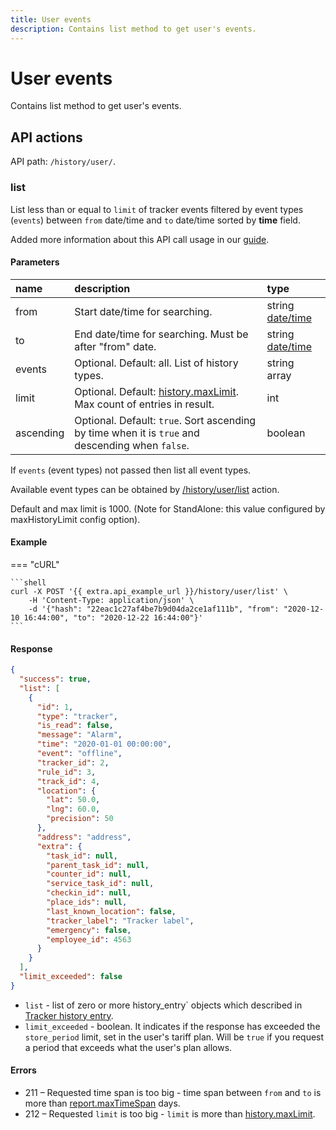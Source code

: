 ```yaml
---
title: User events
description: Contains list method to get user's events.
---
```


# User events

Contains list method to get user's events.


## API actions

API path: `/history/user/`.

### list

List less than or equal to `limit` of tracker events filtered by event types (`events`) between `from` date/time 
and `to` date/time sorted by **time** field.

Added more information about this API call usage in our [guide](../../../guides/rules-notifications/work-with-notifications.md#all-events-of-a-user-for-a-specific-time-period).

#### Parameters

| name      | description                                                                                      | type                                                                    |
|:----------|:-------------------------------------------------------------------------------------------------|:------------------------------------------------------------------------|
| from      | Start date/time for searching.                                                                   | string [date/time](../../../getting-started/introduction.md#data-types) |
| to        | End date/time for searching. Must be after "from" date.                                          | string [date/time](../../../getting-started/introduction.md#data-types) |
| events    | Optional. Default: all. List of history types.                                                   | string array                                                            |
| limit     | Optional. Default: [history.maxLimit](../dealer.md). Max count of entries in result.             | int                                                                     |
| ascending | Optional. Default: `true`. Sort ascending by time when it is `true` and descending when `false`. | boolean                                                                 |

If `events` (event types) not passed then list all event types.

Available event types can be obtained by [/history/user/list](history_type.md#list) action.

Default and max limit is 1000. (Note for StandAlone: this value configured by maxHistoryLimit config option).

#### Example

=== "cURL"

    ```shell
    curl -X POST '{{ extra.api_example_url }}/history/user/list' \
        -H 'Content-Type: application/json' \
        -d '{"hash": "22eac1c27af4be7b9d04da2ce1af111b", "from": "2020-12-10 16:44:00", "to": "2020-12-22 16:44:00"}'
    ```

#### Response

```json
{
  "success": true,
  "list": [
    {
      "id": 1,
      "type": "tracker",
      "is_read": false,
      "message": "Alarm",
      "time": "2020-01-01 00:00:00",
      "event": "offline",
      "tracker_id": 2,
      "rule_id": 3,
      "track_id": 4,
      "location": {
        "lat": 50.0,
        "lng": 60.0,
        "precision": 50
      },
      "address": "address",
      "extra": {
        "task_id": null,
        "parent_task_id": null,
        "counter_id": null,
        "service_task_id": null,
        "checkin_id": null,
        "place_ids": null,
        "last_known_location": false,
        "tracker_label": "Tracker label",
        "emergency": false,
        "employee_id": 4563
      }
    }
  ],
  "limit_exceeded": false
}
```

* `list` - list of zero or more history_entry` objects which described in [Tracker history entry](index.md#tracker-history-entry). 
* `limit_exceeded` - boolean. It indicates if the response has exceeded the `store_period` limit, set in the user's 
tariff plan. Will be `true` if you request a period that exceeds what the user's plan allows.

#### Errors

* 211 – Requested time span is too big - time span between `from` and `to` is more than [report.maxTimeSpan](../dealer.md) days.
* 212 – Requested `limit` is too big - `limit` is more than [history.maxLimit](../dealer.md).
